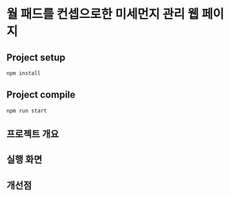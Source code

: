 # 월 패드를 컨셉으로한 미세먼지 관리 웹 페이지


## Project setup
```bash
npm install
```
## Project compile
```bash
npm run start
```
## 프로젝트 개요

## 실행 화면

## 개선점
